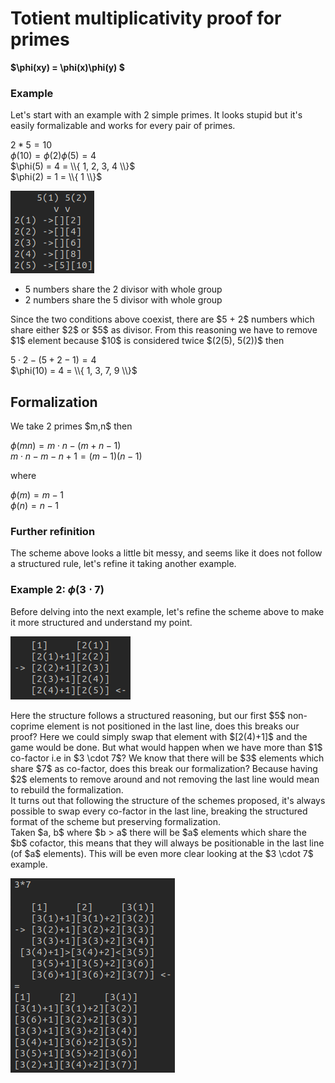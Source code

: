 # Totient multiplicativity proof for primes

**$\phi(xy) = \phi(x)\phi(y) $**

### Example

<p>
  
  Let's start with an example with $2$ simple primes. It looks stupid but it's easily formalizable and works for every pair of primes.
  
$2*5 = 10$ <br>
$\phi(10) = \phi(2)\phi(5) = 4$ <br>
$\phi(5) = 4 = \\{ 1, 2, 3, 4 \\}$ <br>
$\phi(2) = 1 = \\{ 1 \\}$
</p>

![Scheme](Scheme2.png)


- $5$ numbers share the $2$ divisor with whole group
- $2$ numbers share the $5$ divisor with whole group
<p>
  Since the two conditions above coexist, there are $5 + 2$ numbers which share either $2$ or $5$ as divisor. From this reasoning we have to remove $1$ element because $10$ is considered twice $(2(5), 5(2))$ then
  
$5 \cdot 2 - (5 + 2 - 1) = 4$ <br>
$\phi(10) = 4 = \\{ 1, 3, 7, 9 \\}$

</p>

## Formalization

<p>We take 2 primes $m,n$ then
  
$\phi(mn) = m \cdot n - (m + n - 1)$ <br>
$m \cdot n - m - n + 1 = (m - 1)(n - 1)$

where

$\phi(m) = m - 1$ <br>
$\phi(n) = n - 1$

</p>

### Further refinition

<p> The scheme above looks a little bit messy, and seems like it does not follow a structured rule, let's refine it taking another example.
</p>

### Example 2: $\phi(3 \cdot 7)$

<p> Before delving into the next example, let's refine the scheme above to make it more structured and understand my point.<br></p>

![2_5](2*5_fixed.png)

<p>Here the structure follows a structured reasoning, but our first $5$ non-coprime element is not positioned in the last line, does this breaks our proof? Here we could simply swap that element with $[2(4)+1]$ and the game would be done. But what would happen when we have more than $1$ co-factor i.e in $3 \cdot 7$? We know that there will be $3$ elements which share $7$ as co-factor, does this break our formalization? Because having $2$ elements to remove around and not removing the last line would mean to rebuild the formalization.<br>
It turns out that following the structure of the schemes proposed, it's always possible to swap every co-factor in the last line, breaking the structured format of the scheme but preserving formalization.<br>
Taken $a, b$ where $b > a$ there will be $a$ elements which share the $b$ cofactor, this means that they will always be positionable in the last line (of $a$ elements). This will be even more clear looking at the $3 \cdot 7$ example. <br></p>

![3_7](3*7.png)
  

